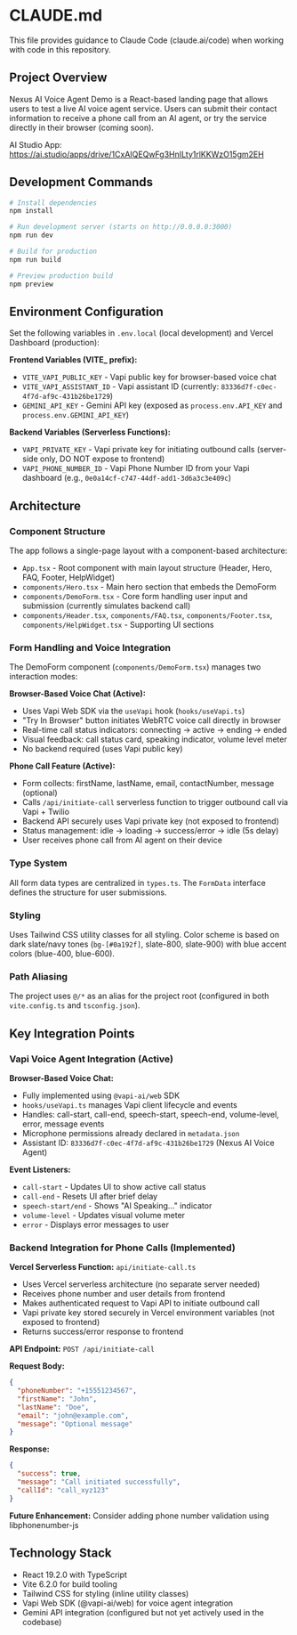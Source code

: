 # CLAUDE.md

This file provides guidance to Claude Code (claude.ai/code) when working with code in this repository.

## Project Overview

Nexus AI Voice Agent Demo is a React-based landing page that allows users to test a live AI voice agent service. Users can submit their contact information to receive a phone call from an AI agent, or try the service directly in their browser (coming soon).

AI Studio App: https://ai.studio/apps/drive/1CxAIQEQwFg3HnILty1rlKKWzO15gm2EH

## Development Commands

```bash
# Install dependencies
npm install

# Run development server (starts on http://0.0.0.0:3000)
npm run dev

# Build for production
npm run build

# Preview production build
npm preview
```

## Environment Configuration

Set the following variables in `.env.local` (local development) and Vercel Dashboard (production):

**Frontend Variables (VITE_ prefix):**
- `VITE_VAPI_PUBLIC_KEY` - Vapi public key for browser-based voice chat
- `VITE_VAPI_ASSISTANT_ID` - Vapi assistant ID (currently: `83336d7f-c0ec-4f7d-af9c-431b26be1729`)
- `GEMINI_API_KEY` - Gemini API key (exposed as `process.env.API_KEY` and `process.env.GEMINI_API_KEY`)

**Backend Variables (Serverless Functions):**
- `VAPI_PRIVATE_KEY` - Vapi private key for initiating outbound calls (server-side only, DO NOT expose to frontend)
- `VAPI_PHONE_NUMBER_ID` - Vapi Phone Number ID from your Vapi dashboard (e.g., `0e0a14cf-c747-44df-add1-3d6a3c3e409c`)

## Architecture

### Component Structure

The app follows a single-page layout with a component-based architecture:

- `App.tsx` - Root component with main layout structure (Header, Hero, FAQ, Footer, HelpWidget)
- `components/Hero.tsx` - Main hero section that embeds the DemoForm
- `components/DemoForm.tsx` - Core form handling user input and submission (currently simulates backend call)
- `components/Header.tsx`, `components/FAQ.tsx`, `components/Footer.tsx`, `components/HelpWidget.tsx` - Supporting UI sections

### Form Handling and Voice Integration

The DemoForm component (`components/DemoForm.tsx`) manages two interaction modes:

**Browser-Based Voice Chat (Active):**
- Uses Vapi Web SDK via the `useVapi` hook (`hooks/useVapi.ts`)
- "Try In Browser" button initiates WebRTC voice call directly in browser
- Real-time call status indicators: connecting → active → ending → ended
- Visual feedback: call status card, speaking indicator, volume level meter
- No backend required (uses Vapi public key)

**Phone Call Feature (Active):**
- Form collects: firstName, lastName, email, contactNumber, message (optional)
- Calls `/api/initiate-call` serverless function to trigger outbound call via Vapi + Twilio
- Backend API securely uses Vapi private key (not exposed to frontend)
- Status management: idle → loading → success/error → idle (5s delay)
- User receives phone call from AI agent on their device

### Type System

All form data types are centralized in `types.ts`. The `FormData` interface defines the structure for user submissions.

### Styling

Uses Tailwind CSS utility classes for all styling. Color scheme is based on dark slate/navy tones (`bg-[#0a192f]`, slate-800, slate-900) with blue accent colors (blue-400, blue-600).

### Path Aliasing

The project uses `@/*` as an alias for the project root (configured in both `vite.config.ts` and `tsconfig.json`).

## Key Integration Points

### Vapi Voice Agent Integration (Active)

**Browser-Based Voice Chat:**
- Fully implemented using `@vapi-ai/web` SDK
- `hooks/useVapi.ts` manages Vapi client lifecycle and events
- Handles: call-start, call-end, speech-start, speech-end, volume-level, error, message events
- Microphone permissions already declared in `metadata.json`
- Assistant ID: `83336d7f-c0ec-4f7d-af9c-431b26be1729` (Nexus AI Voice Agent)

**Event Listeners:**
- `call-start` - Updates UI to show active call status
- `call-end` - Resets UI after brief delay
- `speech-start/end` - Shows "AI Speaking..." indicator
- `volume-level` - Updates visual volume meter
- `error` - Displays error messages to user

### Backend Integration for Phone Calls (Implemented)

**Vercel Serverless Function:** `api/initiate-call.ts`
- Uses Vercel serverless architecture (no separate server needed)
- Receives phone number and user details from frontend
- Makes authenticated request to Vapi API to initiate outbound call
- Vapi private key stored securely in Vercel environment variables (not exposed to frontend)
- Returns success/error response to frontend

**API Endpoint:** `POST /api/initiate-call`

**Request Body:**
```json
{
  "phoneNumber": "+15551234567",
  "firstName": "John",
  "lastName": "Doe",
  "email": "john@example.com",
  "message": "Optional message"
}
```

**Response:**
```json
{
  "success": true,
  "message": "Call initiated successfully",
  "callId": "call_xyz123"
}
```

**Future Enhancement:** Consider adding phone number validation using libphonenumber-js

## Technology Stack

- React 19.2.0 with TypeScript
- Vite 6.2.0 for build tooling
- Tailwind CSS for styling (inline utility classes)
- Vapi Web SDK (@vapi-ai/web) for voice agent integration
- Gemini API integration (configured but not yet actively used in the codebase)
